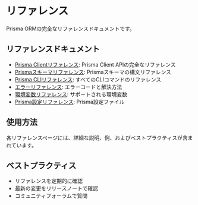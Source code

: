 # リファレンス

Prisma ORMの完全なリファレンスドキュメントです。

## リファレンスドキュメント

- [Prisma Clientリファレンス](/docs/orm/reference/prisma-client-reference): Prisma Client APIの完全なリファレンス
- [Prismaスキーマリファレンス](/docs/orm/reference/prisma-schema-reference): Prismaスキーマの構文リファレンス
- [Prisma CLIリファレンス](/docs/orm/reference/prisma-cli-reference): すべてのCLIコマンドのリファレンス
- [エラーリファレンス](/docs/orm/reference/error-reference): エラーコードと解決方法
- [環境変数リファレンス](/docs/orm/reference/environment-variables-reference): サポートされる環境変数
- [Prisma設定リファレンス](/docs/orm/reference/prisma-config-reference): Prisma設定ファイル

## 使用方法

各リファレンスページには、詳細な説明、例、およびベストプラクティスが含まれています。

## ベストプラクティス

- リファレンスを定期的に確認
- 最新の変更をリリースノートで確認
- コミュニティフォーラムで質問

